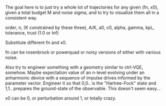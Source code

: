 The goal here is to just try a whole lot of trajectories for any given (fn, x0),
    given a total budget M and noise sigma,
    and to try to visualize them all in a consistent way.


order, n, (K constrained by these three), A/K, a0, c0, alpha, gamma, kpL, tolerance, trust (1.0 or Inf)







Substitute different fn and x0.

fn can be rosenbrock or powerquad or noisy versions of either with various noise.

Also try to engineer something with a geometry similar to ctrl-VQE, somehow. Maybe expectation value of an n-level evolving under an anharmonic device with a sequence of impulse drives informed by the parameter vector. Engineer it so that 0,0.. is the "Hartree-Fock" state and 1,1.. prepares the ground-state of the observable. This doesn't seem easy...

x0 can be 0, or perturbation around 1, or totally crazy.


